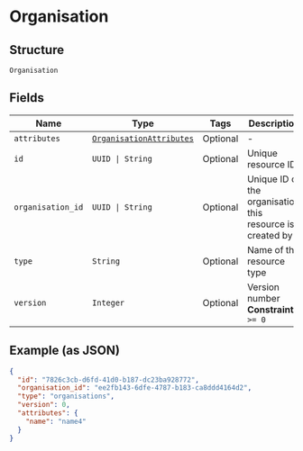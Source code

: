 
# Organisation

## Structure

`Organisation`

## Fields

| Name | Type | Tags | Description |
|  --- | --- | --- | --- |
| `attributes` | [`OrganisationAttributes`](../../doc/models/organisation-attributes.md) | Optional | - |
| `id` | `UUID \| String` | Optional | Unique resource ID |
| `organisation_id` | `UUID \| String` | Optional | Unique ID of the organisation this resource is created by |
| `type` | `String` | Optional | Name of the resource type |
| `version` | `Integer` | Optional | Version number<br>**Constraints**: `>= 0` |

## Example (as JSON)

```json
{
  "id": "7826c3cb-d6fd-41d0-b187-dc23ba928772",
  "organisation_id": "ee2fb143-6dfe-4787-b183-ca8ddd4164d2",
  "type": "organisations",
  "version": 0,
  "attributes": {
    "name": "name4"
  }
}
```

